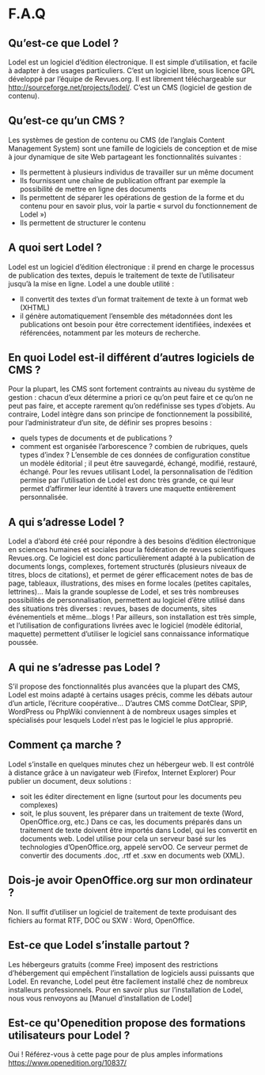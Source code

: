 F.A.Q
=====

Qu’est-ce que Lodel ?
---------------------

Lodel est un logiciel d’édition électronique. Il est simple d’utilisation, et facile à adapter à des usages particuliers. 
C’est un logiciel libre, sous licence GPL développé par l’équipe de Revues.org. Il est librement téléchargeable sur <http://sourceforge.net/projects/lodel/>. C’est un CMS (logiciel de gestion de contenu).

Qu’est-ce qu’un CMS ?
---------------------

Les systèmes de gestion de contenu ou CMS (de l’anglais Content Management System) sont une famille de logiciels de conception et de mise à jour dynamique de site Web partageant les fonctionnalités suivantes :
- Ils permettent à plusieurs individus de travailler sur un même document
- Ils fournissent une chaîne de publication offrant par exemple la possibilité de mettre en ligne des documents
- Ils permettent de séparer les opérations de gestion de la forme et du contenu pour en savoir plus, voir la partie « survol du fonctionnement de Lodel »)
- Ils permettent de structurer le contenu

A quoi sert Lodel ?
-------------------
Lodel est un logiciel d’édition électronique : il prend en charge le processus de publication des textes, depuis le traitement de texte de l’utilisateur jusqu’à la mise en ligne.
Lodel a une double utilité :
- Il convertit des textes d’un format traitement de texte à un format web (XHTML)
- il génère automatiquement l’ensemble des métadonnées dont les publications ont besoin pour être correctement identifiées, indexées et référencées, notamment par les moteurs de recherche.

En quoi Lodel est-il différent d’autres logiciels de CMS ?
----------------------------------------------------------

Pour la plupart, les CMS sont fortement contraints au niveau du système de gestion : chacun d’eux détermine a priori ce qu’on peut faire et ce qu’on ne peut pas faire, et accepte rarement qu’on redéfinisse ses types d’objets.
Au contraire, Lodel intègre dans son principe de fonctionnement la possibilité, pour l’administrateur d’un site, de définir ses propres besoins :
- quels types de documents et de publications ?
- comment est organisée l’arborescence ? combien de rubriques, quels types d’index ?
L’ensemble de ces données de configuration constitue un modèle éditorial ; il peut être sauvegardé, échangé, modifié, restauré, échangé.
Pour les revues utilisant Lodel, la personnalisation de l’édition permise par l’utilisation de Lodel est donc très grande, ce qui leur permet d’affirmer leur identité à travers une maquette entièrement personnalisée.

A qui s’adresse Lodel ?
-----------------------

Lodel a d’abord été créé pour répondre à des besoins d’édition électronique en sciences humaines et sociales pour la fédération de revues scientifiques Revues.org.
Ce logiciel est donc particulièrement adapté à la publication de documents longs, complexes, fortement structurés (plusieurs niveaux de titres, blocs de citations), et permet de gérer efficacement notes de bas de page, tableaux, illustrations, des mises en forme locales (petites capitales, lettrines)…
Mais la grande souplesse de Lodel, et ses très nombreuses possibilités de personnalisation, permettent au logiciel d’être utilisé dans des situations très diverses : revues, bases de documents, sites événementiels et même…blogs !
Par ailleurs, son installation est très simple, et l’utilisation de configurations livrées avec le logiciel (modèle éditorial, maquette) permettent d’utiliser le logiciel sans connaissance informatique poussée.

A qui ne s’adresse pas Lodel ?
------------------------------

S’il propose des fonctionnalités plus avancées que la plupart des CMS, Lodel est moins adapté à certains usages précis, comme les débats autour d’un article, l’écriture coopérative… D’autres CMS comme DotClear, SPIP, WordPress ou PhpWiki conviennent à de nombreux usages simples et spécialisés pour lesquels Lodel n’est pas le logiciel le plus approprié.

Comment ça marche ?
-------------------

Lodel s’installe en quelques minutes chez un hébergeur web. Il est contrôlé à distance grâce à un navigateur web (Firefox, Internet Explorer)
Pour publier un document, deux solutions :
- soit les éditer directement en ligne (surtout pour les documents peu complexes)
- soit, le plus souvent, les préparer dans un traitement de texte (Word, OpenOffice.org, etc.)
Dans ce cas, les documents préparés dans un traitement de texte doivent être importés dans Lodel, qui les convertit en documents web. Lodel utilise pour cela un serveur basé sur les technologies d’OpenOffice.org, appelé servOO. Ce serveur permet de convertir des documents .doc, .rtf et .sxw en documents web (XML).

Dois-je avoir OpenOffice.org sur mon ordinateur ?
-------------------------------------------------

Non. Il suffit d’utiliser un logiciel de traitement de texte produisant des fichiers au format RTF, DOC ou SXW : Word, OpenOffice.

Est-ce que Lodel s’installe partout ?
-------------------------------------

Les hébergeurs gratuits (comme Free) imposent des restrictions d’hébergement qui empêchent l’installation de logiciels aussi puissants que Lodel. En revanche, Lodel peut être facilement installé chez de nombreux installeurs professionnels.
Pour en savoir plus sur l’installation de Lodel, nous vous renvoyons au [Manuel d’installation de Lodel]

Est-ce qu'Openedition propose des formations utilisateurs pour Lodel ?
----------------------------------------------------------------------

Oui ! Référez-vous à cette page pour de plus amples informations <https://www.openedition.org/10837/>
